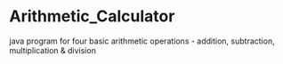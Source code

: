 # Arithmetic_Calculator
java program for four basic arithmetic operations - addition, subtraction, multiplication &amp; division

